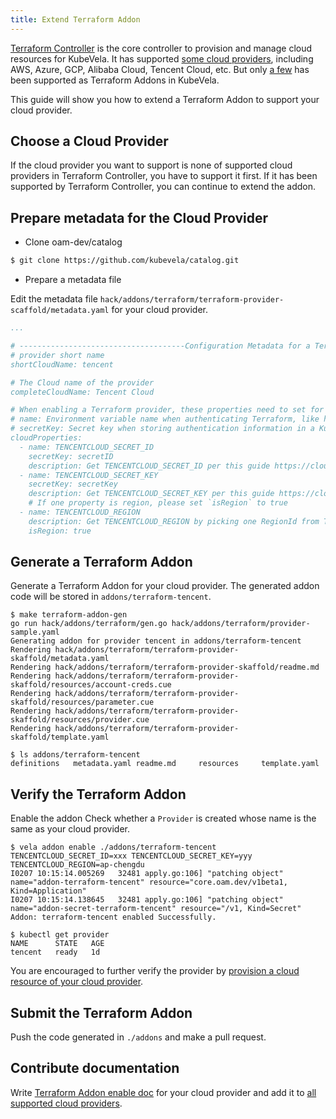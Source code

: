 ```yaml
---
title: Extend Terraform Addon
---
```


[Terraform Controller](https://github.com/oam-dev/terraform-controller) is the core controller to provision and manage
cloud resources for KubeVela. It has supported [some cloud providers](https://github.com/oam-dev/terraform-controller#supported-cloud-providers), including AWS, Azure, GCP, Alibaba Cloud,
Tencent Cloud, etc. But only [a few](https://kubevela.io/docs/tutorials/consume-cloud-services#enabling-cloud-vendor-addons) has been supported as Terraform Addons in KubeVela.

This guide will show you how to extend a Terraform Addon to support your cloud provider.

## Choose a Cloud Provider

If the cloud provider you want to support is none of supported cloud providers in Terraform Controller, you have to support it first.
If it has been supported by Terraform Controller, you can continue to extend the addon.

## Prepare metadata for the Cloud Provider

- Clone oam-dev/catalog

```bash
$ git clone https://github.com/kubevela/catalog.git
```
  
- Prepare a metadata file

Edit the metadata file `hack/addons/terraform/terraform-provider-scaffold/metadata.yaml` for your cloud provider.

```yaml
...

# -------------------------------------Configuration Metadata for a Terraform Addon-------------------------------------
# provider short name
shortCloudName: tencent

# The Cloud name of the provider
completeCloudName: Tencent Cloud

# When enabling a Terraform provider, these properties need to set for authentication. For Tencent Cloud,
# name: Environment variable name when authenticating Terraform, like https://github.com/oam-dev/terraform-controller/blob/master/controllers/provider/credentials.go#L59
# secretKey: Secret key when storing authentication information in a Kubernetes, like https://github.com/oam-dev/terraform-controller/blob/master/controllers/provider/credentials.go#L109.
cloudProperties:
  - name: TENCENTCLOUD_SECRET_ID
    secretKey: secretID
    description: Get TENCENTCLOUD_SECRET_ID per this guide https://cloud.tencent.com/document/product/1213/67093
  - name: TENCENTCLOUD_SECRET_KEY
    secretKey: secretKey
    description: Get TENCENTCLOUD_SECRET_KEY per this guide https://cloud.tencent.com/document/product/1213/67093
    # If one property is region, please set `isRegion` to true
  - name: TENCENTCLOUD_REGION
    description: Get TENCENTCLOUD_REGION by picking one RegionId from Tencent Cloud region list https://cloud.tencent.com/document/api/1140/40509#.E5.9C.B0.E5.9F.9F.E5.88.97.E8.A1.A8
    isRegion: true
```

## Generate a Terraform Addon

Generate a Terraform Addon for your cloud provider. The generated addon code will be stored in `addons/terraform-tencent`.

```shell
$ make terraform-addon-gen
go run hack/addons/terraform/gen.go hack/addons/terraform/provider-sample.yaml
Generating addon for provider tencent in addons/terraform-tencent
Rendering hack/addons/terraform/terraform-provider-skaffold/metadata.yaml
Rendering hack/addons/terraform/terraform-provider-skaffold/readme.md
Rendering hack/addons/terraform/terraform-provider-skaffold/resources/account-creds.cue
Rendering hack/addons/terraform/terraform-provider-skaffold/resources/parameter.cue
Rendering hack/addons/terraform/terraform-provider-skaffold/resources/provider.cue
Rendering hack/addons/terraform/terraform-provider-skaffold/template.yaml

$ ls addons/terraform-tencent
definitions   metadata.yaml readme.md     resources     template.yaml
```

## Verify the Terraform Addon

Enable the addon Check whether a `Provider` is created whose name is the same as your cloud provider.

```shell
$ vela addon enable ./addons/terraform-tencent TENCENTCLOUD_SECRET_ID=xxx TENCENTCLOUD_SECRET_KEY=yyy TENCENTCLOUD_REGION=ap-chengdu
I0207 10:15:14.005269   32481 apply.go:106] "patching object" name="addon-terraform-tencent" resource="core.oam.dev/v1beta1, Kind=Application"
I0207 10:15:14.138645   32481 apply.go:106] "patching object" name="addon-secret-terraform-tencent" resource="/v1, Kind=Secret"
Addon: terraform-tencent enabled Successfully.

$ kubectl get provider
NAME      STATE   AGE
tencent   ready   1d
```

You are encouraged to further verify the provider by [provision a cloud resource of your cloud provider](../../tutorials/consume-cloud-services).

## Submit the Terraform Addon

Push the code generated in `./addons` and make a pull request.

## Contribute documentation

Write [Terraform Addon enable doc](../../reference/addons/terraform) for your cloud provider and add it to [all supported cloud providers](../../tutorials/consume-cloud-services#enabling-cloud-vendor-addons).
